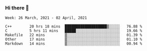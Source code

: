 ### Hi there 👋
<!--START_SECTION:waka-->
```text
Week: 26 March, 2021 - 02 April, 2021

C++        20 hrs 18 mins  ███████████████████▒░░░░░   76.88 % 
C          5 hrs 11 mins   █████░░░░░░░░░░░░░░░░░░░░   19.66 % 
Makefile   22 mins         ▒░░░░░░░░░░░░░░░░░░░░░░░░   01.39 % 
Other      17 mins         ▒░░░░░░░░░░░░░░░░░░░░░░░░   01.10 % 
Markdown   14 mins         ▒░░░░░░░░░░░░░░░░░░░░░░░░   00.94 % 
```
<!--END_SECTION:waka-->

<p align="center"> </p>


<!--
**thallard/thallard** is a ✨ _special_ ✨ repository because its `README.md` (this file) appears on your GitHub profile.

Here are some ideas to get you started:

- 🔭 I’m currently working on ...
- 🌱 I’m currently learning ...
- 👯 I’m looking to collaborate on ...
- 🤔 I’m looking for help with ...
- 💬 Ask me about ...
- 📫 How to reach me: ...
- 😄 Pronouns: ...
- ⚡ Fun fact: ...
-->
